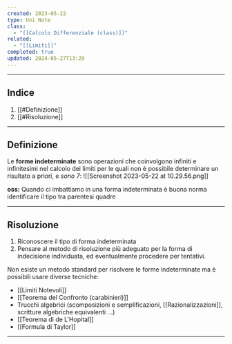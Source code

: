 ```yaml
---
created: 2023-05-22
type: Uni Note
class:
  - "[[Calcolo Differenziale (class)]]"
related:
  - "[[Limiti]]"
completed: true
updated: 2024-05-27T13:29
---
```

---
## Indice
1. [[#Definizione]]
2. [[#Risoluzione]]

---
## Definizione
Le **forme indeterminate** sono operazioni che coinvolgono infiniti e infinitesimi nel calcolo dei limiti per le quali non è possibile determinare un risultato a priori, e *sono 7*:
	![[Screenshot 2023-05-22 at 10.29.56.png]]

**oss:** Quando ci imbattiamo in una forma indeterminata è buona norma identificare il tipo tra parentesi quadre

---
## Risoluzione

1. Riconoscere il tipo di forma indeterminata 
2. Pensare al metodo di risoluzione più adeguato per la forma di indecisione individuata, ed eventualmente procedere per tentativi. 

Non esiste un metodo standard per risolvere le forme indeterminate ma è possibili usare diverse tecniche:
- [[Limiti Notevoli]]
- [[Teorema del Confronto (carabinieri)]]
- Trucchi algebrici (scomposizioni e semplificazioni, [[Razionalizzazioni]], scritture algebriche equivalenti ...)
- [[Teorema di de L'Hopital]]
- [[Formula di Taylor]]

---